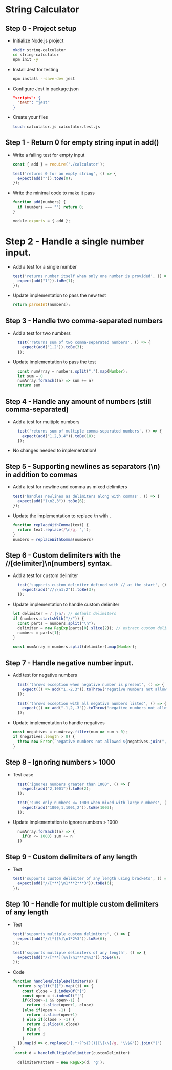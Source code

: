 # String Calculator

## Step 0 - Project setup

- Initialize Node.js project
  ```bash
  mkdir string-calculator
  cd string-calculator
  npm init -y
  ```
- Install Jest for testing
  ```bash
  npm install --save-dev jest
  ```
- Configure Jest in package.json
  ```json
  "scripts": {
    "test": "jest"
  }
  ```
- Create your files
  ```bash
  touch calculator.js calculator.test.js
  ```

## Step 1 - Return 0 for empty string input in add()
- Write a failing test for empty input
  ```js
  const { add } = require('./calculator');

  test('returns 0 for an empty string', () => {
    expect(add("")).toBe(0);
  });
  ```
- Write the minimal code to make it pass
  ```js
  function add(numbers) {
    if (numbers === "") return 0;
  }

  module.exports = { add };
  ```

# Step 2 - Handle a single number input.
- Add a test for a single number
  ```javascript
  test('returns number itself when only one number is provided', () => {
    expect(add("1")).toBe(1);
  });
  ```
- Update implementation to pass the new test
  ```javascript
  return parseInt(numbers);
  ```

## Step 3 - Handle two comma-separated numbers
- Add a test for two numbers
  ```js
    test('returns sum of two comma-separated numbers', () => {
      expect(add("1,2")).toBe(3);
    });
  ```
- Update implementation to pass the test
  ```js
    const numArray = numbers.split(",").map(Number);
    let sum = 0
    numArray.forEach((n) => sum += n)
    return sum
  ```

## Step 4 - Handle any amount of numbers (still comma-separated)
- Add a test for multiple numbers
  ```js
    test('returns sum of multiple comma-separated numbers', () => {
      expect(add("1,2,3,4")).toBe(10);
    });
  ```
- No changes needed to implementation!

## Step 5 - Supporting newlines as separators (\n) in addition to commas
- Add a test for newline and comma as mixed delimiters
  ```js
  test('handles newlines as delimiters along with commas', () => {
    expect(add("1\n2,3")).toBe(6);
  });
  ```
- Update the implementation to replace \n with ,
  ```js
  function replaceWithComma(text) {
    return text.replace(/\n/g, ',');
  }
  numbers = replaceWithComma(numbers)
  ```

## Step 6 - Custom delimiters with the //[delimiter]\n[numbers] syntax.
- Add a test for custom delimiter
  ```js
    test('supports custom delimiter defined with // at the start', () => {
      expect(add("//;\n1;2")).toBe(3);
    });
  ```
- Update implementation to handle custom delimiter
  ```js
  let delimiter = /,|\n/; // default delimiters
  if (numbers.startsWith("//")) {
    const parts = numbers.split("\n");
    delimiter = new RegExp(parts[0].slice(2)); // extract custom delimiter
    numbers = parts[1];
  }

  const numArray = numbers.split(delimiter).map(Number);
  ```

## Step 7 - Handle negative number input.
- Add test for negative numbers
  ```js
    test('throws exception when negative number is present', () => {
      expect(() => add("1,-2,3")).toThrow("negative numbers not allowed -2");
    });

    test('throws exception with all negative numbers listed', () => {
      expect(() => add("-1,2,-3")).toThrow("negative numbers not allowed -1,-3");
    });
  ```
- Update implementation to handle negatives
  ```js
  const negatives = numArray.filter(num => num < 0);
  if (negatives.length > 0) {
    throw new Error(`negative numbers not allowed ${negatives.join(",")}`);
  }
  ```

## Step 8 - Ignoring numbers > 1000
- Test case
  ```js
    test('ignores numbers greater than 1000', () => {
      expect(add("2,1001")).toBe(2);
    });

    test('sums only numbers <= 1000 when mixed with large numbers', () => {
      expect(add("1000,1,1001,2")).toBe(1003);
    });
  ```
- Update implementation to ignore numbers > 1000
  ```js
    numArray.forEach((n) => {
      if(n <= 1000) sum += n
    })
  ```

## Step 9 - Custom delimiters of any length
- Test
  ```js
  test('supports custom delimiter of any length using brackets', () => {
    expect(add("//[***]\n1***2***3")).toBe(6);
  });
  ```

## Step 10 - Handle for multiple custom delimiters of any length
- Test
  ```js
  test('supports multiple custom delimiters', () => {
    expect(add("//[*][%]\n1*2%3")).toBe(6);
  });

  test('supports multiple delimiters of any length', () => {
    expect(add("//[***][%%]\n1***2%%3")).toBe(6);
  });
  ```
- Code
  ```js
  function handleMultipleDelimiter(s) {
    return s.split("][").map((i) => {
      const close = i.indexOf("]")
      const open = i.indexOf("[")
      if(close>-1 && open>-1) {
        return i.slice(open+1, close)
      }else if(open > -1) {
        return i.slice(open+1)
      } else if(close > -1) {
        return i.slice(0,close)
      } else {
        return i
      }
    }).map(d => d.replace(/[.*+?^${}()|[\]\\]/g, '\\$&')).join("|")
  }
   const d = handleMultipleDelimiter(customDelimiter)
      
    delimiterPattern = new RegExp(d, 'g');
  ```
